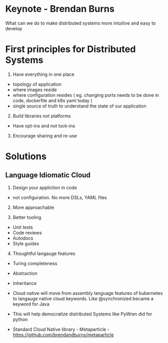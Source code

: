 # Keynote - Brendan Burns 

What can we do to make distributed systems more intuitive and easy to develop

# First principles for Distributed Systems 

1. Have everything in one place
- topology of application 
- where images reside 
- where configuration resides ( eg. changing ports needs to be done in code, dockerfile and k8s yaml today )
- single source of truth to understand the state of our application 

2. Build libraries not platforms
- Have opt-ins and not lock-ins 

3. Encourage sharing and re-use 


# Solutions

## Language Idiomatic Cloud 

1. Design your appliction in code 
- not configuration. No more DSLs, YAML files 

2. More approachable 

3. Better tooling 
- Unit tests
- Code reviews
- Autodocs
- Style guides

4. Thoughtful langauge features
- Turing completeness
- Abstraction
- Inheritance

- Cloud native will move from assembly language features of kubernetes to langauge native cloud keywords. Like @synchronized became a keyword for Java
- This will help democratize distributed Systems like PyWren did for python 

- Standard Cloud Native library - Metaparticle - https://github.com/brendandburns/metaparticle


